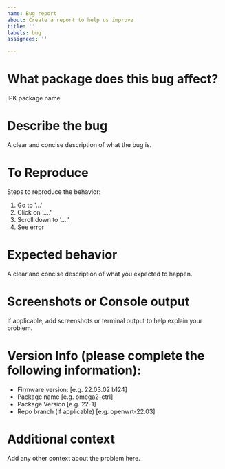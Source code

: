```yaml
---
name: Bug report
about: Create a report to help us improve
title: ''
labels: bug
assignees: ''

---
```


# What package does this bug affect?

IPK package name

# **Describe the bug**

A clear and concise description of what the bug is.

# **To Reproduce**

Steps to reproduce the behavior:
1. Go to '...'
2. Click on '....'
3. Scroll down to '....'
4. See error

# **Expected behavior**
A clear and concise description of what you expected to happen.

# **Screenshots or Console output**

If applicable, add screenshots or terminal output to help explain your problem.

# **Version Info (please complete the following information):**
 - Firmware version: [e.g. 22.03.02 b124]
 - Package name [e.g. omega2-ctrl]
 - Package Version [e.g. 22-1]
 - Repo branch (if applicable) [e.g. openwrt-22.03]

# **Additional context**
Add any other context about the problem here.
